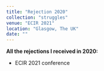 ```yaml
---
title: "Rejection 2020"
collection: "struggles"
venue: "ECIR 2021"
location: "Glasgow, The UK"
date: ""
---
```

<b>All the rejections I received in 2020:</b>
* ECIR 2021 conference



